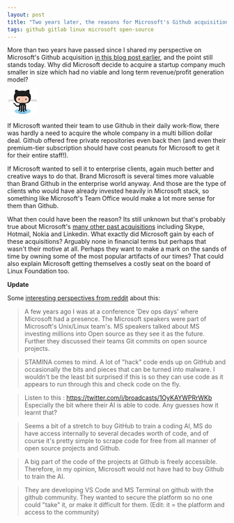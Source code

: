 ```yaml
---
layout: post
title: "Two years later, the reasons for Microsoft's Github acquisition still remain a mystery"
tags: github gitlab linux microsoft open-source
---
```


More than two years have passed since I shared my perspective on Microsoft's Github acquisition [in this blog post earlier](/blog/2018/06/microsofts-github-acquisition-an-unbiased-perspective.html), and the point still stands today. Why did Microsoft decide to acquire a startup company much smaller in size which had no viable and long term revenue/profit generation model?

![Github Logo](/uploads/github.png)

If Microsoft wanted their team to use Github in their daily work-flow, there was hardly a need to acquire the whole company in a multi billion dollar deal. Github offered free private repositories even back then (and even their premium-tier subscription should have cost peanuts for Microsoft to get it for their entire staff!).

If Microsoft wanted to sell it to enterprise clients, again much better and creative ways to do that. Brand Microsoft is several times more valuable than Brand Github in the enterprise world anyway. And those are the type of clients who would have already invested heavily in Microsoft stack, so something like Microsoft's Team Office would make a lot more sense for them than Github.

What then could have been the reason? Its still unknown but that's probably true about Microsoft's [many other past acquisitions](https://en.wikipedia.org/wiki/List_of_mergers_and_acquisitions_by_Microsoft) including Skype, Hotmail, Nokia and Linkedin. What exactly did Microsoft gain by each of these acquisitions? Arguably none in financial terms but perhaps that wasn't their motive at all. Perhaps they want to make a mark on the sands of time by owning some of the most popular artifacts of our times? That could also explain Microsoft getting themselves a costly seat on the board of Linux Foundation too.

**Update**

Some [interesting perspectives from reddit](https://old.reddit.com/r/linux/comments/hzbru6/two_years_later_the_reasons_for_microsofts_github/) about this:

> A few years ago I was at a conference ’Dev ops days' where Microsoft had a presence. The Microsoft speakers were part of Microsoft's Unix/Linux team's. MS speakers talked about MS investing millions into Open source as they see it as the future. Further they discussed their teams Git commits on open source projects.

<!-- -->
> STAMINA comes to mind. A lot of "hack" code ends up on GitHub and occasionally the bits and pieces that can be turned into malware. I wouldn't be the least bit surprised if this is so they can use code as it appears to run through this and check code on the fly.

<!-- -->
> Listen to this : https://twitter.com/i/broadcasts/1OyKAYWPRrWKb Especially the bit where their AI is able to code. Any guesses how it learnt that?

<!-- -->
> Seems a bit of a stretch to buy GitHub to train a coding AI, MS do have access internally to several decades worth of code, and of course it's pretty simple to scrape code for free from all manner of open source projects and Github.

<!-- -->
> A big part of the code of the projects at Github is freely accessible. Therefore, in my opinion, Microsoft would not have had to buy Github to train the AI.

<!-- -->
> They are developing VS Code and MS Terminal on github with the github community. They wanted to secure the platform so no one could "take" it, or make it difficult for them. (Edit: it = the platform and access to the community)